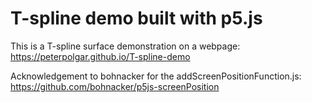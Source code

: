 # T-spline demo built with p5.js
This is a T-spline surface demonstration on a webpage: https://peterpolgar.github.io/T-spline-demo

Acknowledgement to bohnacker for the addScreenPositionFunction.js: https://github.com/bohnacker/p5js-screenPosition
